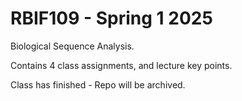 # RBIF109 - Spring 1 2025
Biological Sequence Analysis.

Contains 4 class assignments, and lecture key points.

Class has finished - Repo will be archived.

